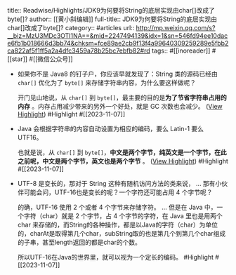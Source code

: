 title:: Readwise/Highlights/JDK9为何要将String的底层实现由char[]改成了byte[]?
author:: [[黄小斜编辑]]
full-title:: JDK9为何要将String的底层实现由char[]改成了byte[]?
category:: #articles
url:: http://mp.weixin.qq.com/s?__biz=MzU3MDc3OTI1NA==&mid=2247494139&idx=1&sn=546fd94ee10dace6fb1b018666d3bb74&chksm=fce89ae2cb9f13f4a99640309259289e5fbb2ca822af5f1ff5a2a4dfc3459a78b25bc7ebfb82#rd
tags:: #[[inoreader]] #[[star]] #[[微信公众号]]

- 如果你不是 Java8 的钉子户，你应该早就发现了：String 类的源码已经由 `char[]` 优化为了 `byte[]` 来存储字符串内容，为什么要这样做呢？
  
  开门见山地说，从 `char[]` 到 `byte[]`，最主要的目的是**为了节省字符串占用的内存** 。内存占用减少带来的另外一个好处，就是 GC 次数也会减少。 ([View Highlight](https://read.readwise.io/read/01hekrsqmqwa62tpa08x0487f8)) #Highlight #[[2023-11-07]]
- Java 会根据字符串的内容自动设置为相应的编码，要么 Latin-1 要么 UTF16。
  
  也就是说，从 `char[]` 到 `byte[]`，**中文是两个字节，纯英文是一个字节，在此之前呢，中文是两个字节，英文也是两个字节** 。 ([View Highlight](https://read.readwise.io/read/01hekrv073b85t3ex26yr9dftp)) #Highlight #[[2023-11-07]]
- UTF-8 是变长的，那对于 String 这种有随机访问方法的类来说， ... 那有小伙伴可能会问，UTF-16也是变长的呢？一个字符还可能占用 4 个字节呢？
  
  的确，UTF-16 使用 2 个或者 4 个字节来存储字符。 ... 但是在 Java 中，一个字符（char）就是 2 个字节，占 4 个字节的字符，在 Java 里也是用两个 char 来存储的，而String的各种操作，都是以Java的字符（char）为单位的，charAt是取得第几个char，subString取的也是第几个到第几个char组成的子串，甚至length返回的都是char的个数。
  
  所以UTF-16在Java的世界里，就可以视为一个定长的编码。 #Highlight #[[2023-11-07]]